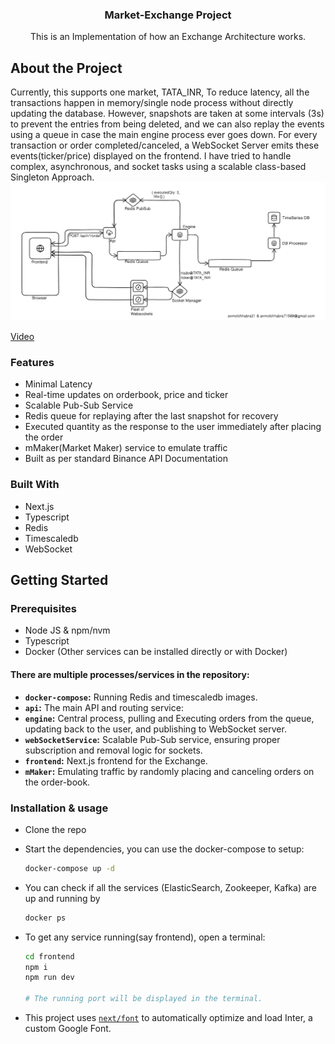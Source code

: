   <h3 align="center">Market-Exchange Project</h3>
  <p align="center">
This is an Implementation of how an Exchange Architecture works.
  </p>


## About the Project

Currently, this supports one market, TATA_INR, To reduce latency, all the transactions happen in memory/single node process without directly updating the database. However, snapshots are taken at some intervals (3s) to prevent the entries from being deleted, and we can also replay the events using a queue in case the main engine process ever goes down. For every transaction or order completed/canceled, a WebSocket Server emits these events(ticker/price) displayed on the frontend. I have tried to handle complex, asynchronous, and socket tasks using a scalable class-based Singleton Approach.
![Architecture](https://github.com/anmolchhabra21/market-exchange-project/blob/main/frontend/public/images/Architecture.png)

[Video](https://drive.google.com/file/d/17fIUYNVuNtS053MU0xFT9S5F1AAOtmxP/view?usp=sharing)

### Features
- Minimal Latency
- Real-time updates on orderbook, price and ticker
- Scalable Pub-Sub Service
- Redis queue for replaying after the last snapshot for recovery
- Executed quantity as the response to the user immediately after placing the order
- mMaker(Market Maker) service to emulate traffic
- Built as per standard Binance API Documentation

### Built With
- Next.js
- Typescript
- Redis
- Timescaledb
- WebSocket

## Getting Started

### Prerequisites
- Node JS & npm/nvm
- Typescript
- Docker (Other services can be installed directly or with Docker)

#### There are multiple processes/services in the repository: 

  - **`docker-compose`:** Running Redis and timescaledb images.
  - **`api`:** The main API and routing service:
  - **`engine`:** Central process, pulling and Executing orders from the queue, updating back to the user, and publishing to WebSocket server.
  - **`webSocketService`:** Scalable Pub-Sub service, ensuring proper subscription and removal logic for sockets.
  - **`frontend`:** Next.js frontend for the Exchange.
  - **`mMaker`:** Emulating traffic by randomly placing and canceling orders on the order-book.

### Installation & usage

- Clone the repo

- Start the dependencies, you can use the docker-compose to setup:

  ```bash
  docker-compose up -d
  ```
- You can check if all the services (ElasticSearch, Zookeeper, Kafka) are up and running by

  ```bash
  docker ps
  ```

-  To get any service running(say frontend), open a terminal: 
    ```bash
    cd frontend
    npm i 
    npm run dev
  
    # The running port will be displayed in the terminal.
    ```
- This project uses [`next/font`](https://nextjs.org/docs/basic-features/font-optimization) to automatically optimize and load Inter, a custom Google Font.
